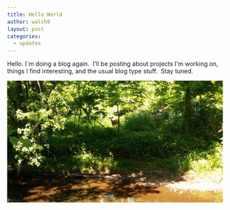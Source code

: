 ```yaml
---
title: Hello World
author: walsh9
layout: post
categories:
  - updates
---
```

Hello. I`m doing a blog again.  I'll be posting about projects I'm working on, things I find interesting, and the usual blog type stuff.  Stay tuned.

![local fauna](/i/20140602_115310-1-800x450.jpg)